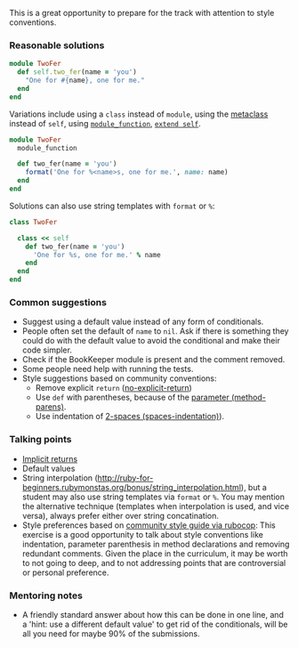 This is a great opportunity to prepare for the track with attention to style conventions.

### Reasonable solutions

```ruby
module TwoFer
  def self.two_fer(name = 'you')
    "One for #{name}, one for me."
  end
end
```
Variations include using a `class` instead of `module`, using the [metaclass](https://yehudakatz.com/2009/11/15/metaprogramming-in-ruby-its-all-about-the-self/) instead of `self`, using [`module_function`](https://idiosyncratic-ruby.com/8-self-improvement.html#modulefunction), [`extend self`](https://idiosyncratic-ruby.com/8-self-improvement.html#modulefunction).

```ruby
module TwoFer
  module_function

  def two_fer(name = 'you')
    format('One for %<name>s, one for me.', name: name)
  end
end
```
Solutions can also use string templates with `format` or `%`:

```ruby
class TwoFer

  class << self
    def two_fer(name = 'you')
      'One for %s, one for me.' % name
    end
  end
end
```

### Common suggestions
- Suggest using a default value instead of any form of conditionals. 
- People often set the default of `name` to `nil`. Ask if there is something they could do with the default value to avoid the conditional and make their code simpler.
- Check if the BookKeeper module is present and the comment removed.
- Some people need help with running the tests. 
- Style suggestions based on community conventions:
  - Remove explicit `return` ([no-explicit-return](https://github.com/rubocop-hq/ruby-style-guide#no-explicit-return))
  - Use `def` with parentheses, because of the [parameter (method-parens)](https://github.com/rubocop-hq/ruby-style-guide#method-parens).
  - Use indentation of [2-spaces (spaces-indentation)](https://github.com/rubocop-hq/ruby-style-guide#spaces-indentation)).

### Talking points
- [Implicit returns](https://franzejr.github.io/best-ruby/idiomatic_ruby/implicit_return.html)
- Default values
- String interpolation (http://ruby-for-beginners.rubymonstas.org/bonus/string_interpolation.html), but a student may also use string templates via `format` or `%`. You may mention the alternative technique (templates when interpolation is used, and vice versa), always prefer either over string concatination.
- Style preferences based on [community style guide via rubocop](https://github.com/rubocop-hq/ruby-style-guide): This exercise is a good opportunity to talk about style conventions like indentation, parameter parenthesis in method declarations and removing redundant comments. Given the place in the curriculum, it may be worth to not going to deep, and to not addressing points that are controversial or personal preference.

### Mentoring notes
- A friendly standard answer about how this can be done in one line, and a 'hint: use a different default value' to get rid of the conditionals, will be all you need for maybe 90% of the submissions. 

